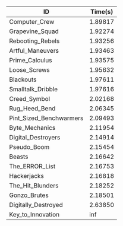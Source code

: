 |ID|Time(s)|
|-|-|
|Computer_Crew|1.89817|
|Grapevine_Squad|1.92274|
|Rebooting_Rebels|1.93256|
|Artful_Maneuvers|1.93463|
|Prime_Calculus|1.93575|
|Loose_Screws|1.95632|
|Blackouts|1.97611|
|Smalltalk_Dribble|1.97616|
|Creed_Symbol|2.02168|
|Rug_Heed_Bend|2.06345|
|Pint_Sized_Benchwarmers|2.09493|
|Byte_Mechanics|2.11954|
|Digital_Destroyers|2.14914|
|Pseudo_Boom|2.15454|
|Beasts|2.16642|
|The_ERROR_List|2.16753|
|Hackerjacks|2.16818|
|The_Hit_Blunders|2.18252|
|Gonzo_Brutes|2.18501|
|Digitally_Destroyed|2.63850|
|Key_to_Innovation|inf|
